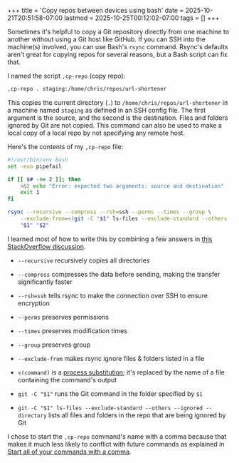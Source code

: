 +++
title = 'Copy repos between devices using bash'
date = 2025-10-21T20:51:58-07:00
lastmod = 2025-10-25T00:12:02-07:00
tags = []
+++

Sometimes it's helpful to copy a Git repository directly from one machine to another without using a Git host like GitHub. If you can SSH into the machine(s) involved, you can use Bash's `rsync` command. Rsync's defaults aren't great for copying repos for several reasons, but a Bash script can fix that.

I named the script `,cp-repo` (copy repo):

```bash
,cp-repo . staging:/home/chris/repos/url-shortener
```

This copies the current directory (`.`) to `/home/chris/repos/url-shortener` in a machine named `staging` as defined in an SSH config file. The first argument is the source, and the second is the destination. Files and folders ignored by Git are not copied. This command can also be used to make a local copy of a local repo by not specifying any remote host.

Here's the contents of my `,cp-repo` file:

```bash
#!/usr/bin/env bash
set -euo pipefail

if [[ $# -ne 2 ]]; then
    >&2 echo "Error: expected two arguments: source and destination"
    exit 1
fi

rsync --recursive --compress --rsh=ssh --perms --times --group \
    --exclude-from=<(git -C "$1" ls-files --exclude-standard --others --ignored --directory) \
    "$1" "$2"
```

I learned most of how to write this by combining a few answers in [this StackOverflow discussion](https://stackoverflow.com/questions/13713101/rsync-exclude-according-to-gitignore-hgignore-svnignore-like-filter-c).

- `--recursive` recursively copies all directories
- `--compress` compresses the data before sending, making the transfer significantly faster
- `--rsh=ssh` tells rsync to make the connection over SSH to ensure encryption
- `--perms` preserves permissions
- `--times` preserves modification times
- `--group` preserves group
- `--exclude-from` makes rsync ignore files & folders listed in a file
- `<(command)` is a [process substitution](https://www.gnu.org/software/bash/manual/html_node/Process-Substitution.html); it's replaced by the name of a file containing the command's output

- `git -C "$1"` runs the Git command in the folder specified by `$1`
- `git -C "$1" ls-files --exclude-standard --others --ignored --directory` lists all files and folders in the repo that are being ignored by Git

I chose to start the `,cp-repo` command's name with a comma because that makes it much less likely to conflict with future commands as explained in [Start all of your commands with a comma](https://rhodesmill.org/brandon/2009/commands-with-comma/).
